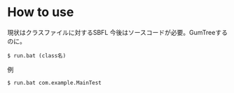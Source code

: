 # How to use

現状はクラスファイルに対するSBFL
今後はソースコードが必要。GumTreeするのに。

``` console
$ run.bat (class名)
```

例
```console
$ run.bat com.example.MainTest
```